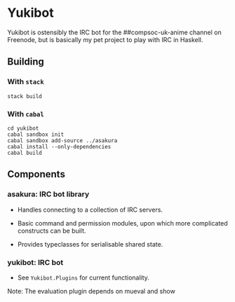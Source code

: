 # Yukibot

Yukibot is ostensibly the IRC bot for the ##compsoc-uk-anime channel
on Freenode, but is basically my pet project to play with IRC in
Haskell.

## Building

### With `stack`

    stack build

### With `cabal`

    cd yukibot
    cabal sandbox init
    cabal sandbox add-source ../asakura
    cabal install --only-dependencies
    cabal build

## Components

### asakura: IRC bot library

 - Handles connecting to a collection of IRC servers.

 - Basic command and permission modules, upon which more complicated
   constructs can be built.

 - Provides typeclasses for serialisable shared state.

### yukibot: IRC bot

 - See `Yukibot.Plugins` for current functionality.

Note: The evaluation plugin depends on mueval and show
